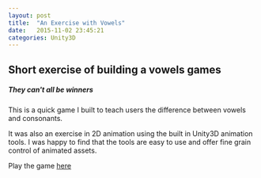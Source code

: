```yaml
---
layout: post
title:  "An Exercise with Vowels"
date:   2015-11-02 23:45:21
categories: Unity3D
---
```


## Short exercise of building a vowels games

##### They can't all be winners

This is a quick game I built to teach users the difference between vowels and consonants.

It was also an exercise in 2D animation using the built in Unity3D animation tools. I was happy to find that the tools are easy to use and offer fine grain control of animated assets.

Play the game [here]("/_games/Vowels/vowels.html)
